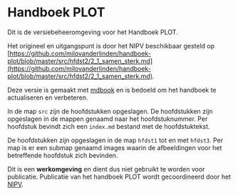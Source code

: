 # Handboek PLOT

Dit is de versiebeheeromgeving voor het Handboek PLOT.

Het origineel en uitgangspunt is door het NIPV beschikbaar gesteld op [https://github.com/milovanderlinden/handboek-plot/blob/master/src/hfdst2/2_1_samen_sterk.md](https://github.com/milovanderlinden/handboek-plot/blob/master/src/hfdst2/2_1_samen_sterk.md).

Deze versie is gemaakt met [mdbook](https://rust-lang.github.io/mdBook/) en is bedoeld om het handboek te actualiseren en verbeteren.

In de map `src` zijn de hoofdstukken opgeslagen. De hoofdstukken zijn opgeslagen in de mappen genaamd naar het hoofdstuknummer. Per hoofdstuk bevindt zich een `index.md` bestand met de hoofdstuktekst.

De hoofdstukken zijn opgeslagen in de map `hfdst1` tot en met `hfdst3`. Per map is er een submap genaamd images waarin de afbeeldingen voor het betreffende hoofdstuk zich bevinden.

Dit is een **werkomgeving** en dient dus niet gebruikt te worden voor publicatie. Publicatie van het handboek PLOT wordt gecoordineerd door het [NIPV](https://www.nipv.nl/).

